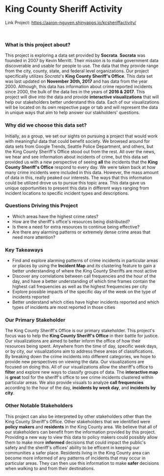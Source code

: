 # **King County Sheriff Activity**

Link Project: https://aaron-nguyen.shinyapps.io/kcsheriffactivity/

<br>

### What is this project about?
This project is exploring a data set provided by **Socrata**. **Socrata** was founded in 2007 by Kevin Merritt. Their mission is to make government data discoverable and usable for people to use. The data that they provide range from the city, county, state, and federal level organizations. Our project specifically utilizes *Socrata*'s **King County Sheriff's Office**. This data set was last updated on **November 30th, 2017** and has data from the year 2000. Although, this data has information about crime reported incidents since 2000, the bulk of the data lies in the years of **2016 & 2017**. This project will dive into the data and provide **interactive visualizations** that will help our stakeholders better understand this data. Each of our visualizations will be located on its own respective page or tab and will represent the data in unique ways that aim to help answer our stakholders' questions.

### Why did we choose this data set?
Initially, as a group, we set our sights on pursuing a project that would work with meaningful data that could benefit society. We browsed around for data sets from Google Trends, Seattle Police Department, and others, but the King County Sheriff's Office stood out from the rest. All over the news, we hear and see information about incidents of crime, but this data set provided us with a new perspective of seeing **all** the incidents that the **King County Sheriff's Office** respond to every day. We were taken back at how many crime incidents were included in this data. However, the mass amount of data in this, really peaked our interests. The ways that this information could be utilized drove us to pursue this topic area. This data gave us unique opportunities to present this data in different ways ranging from incident locations to specific incident types and descriptions.

### Questions Driving this Project
- Which areas have the highest crime rates?
- How are the sheriff's office's resources being distributed?
- Is there a need for extra resources to continue being effective?
- Are there any alarming patterns or extremely dense crime areas that need more attention?

### Key Takeaways
- Find and explore alarming patterns of crime incidents in particular areas or places by using the **Incident Map** and its clustering feature to gain a better understanding of where the King County Sheriffs are most active
- Discover any correlations between call frequencies and the hour of the day, and have a better understanding of which time frames contain the highest call frequencies as well as the highest frequencies per city
- Explore possible impacts of the specific day of the week on the type of incidents reported
- Better understand which cities have higher incidents reported and which types of incidents are most reported in those cities

### Our Primary Stakeholder
The King County Sheriff's Office is our primary stakeholder. This project's focus was to help the **King County Sheriff's Office** in their battle for justice. Our visualizations are aimed to better inform the office of how their resources being spent. Anywhere from the time of day, specific week days, or by city, our visualizations aim to address these areas of classifications. By breaking down the crime incidents into different categories, we hope to provide new perspectives on viewing the data. Our visualizations are focused on doing this. All of our visualizations allow the sheriff's office to **filter** and explore new ways to classify groups of data. The **interactive map** is **great** tool for the sheriff's office to see crime incidents clustered within particular areas. We also provide visuals to analyze **call frequencies** according to the hour of the day, **incidents by week day**, and **incidents by city**.

### Other Notable Stakeholders
This project can also be interpreted by other stakeholders other than the King County Sheriff's Office. Other stakeholders that we identified were **policy makers** and **residents** in the King County area. We believe that all of our stakeholders can benefit from the information provided by this project. Providing a new way to view this data to policy makers could possibly allow them to make more **informed** decisions that could impact the public's safety and the sheriff's offices' ability to be efficent in keeping our communities a safer place. Residents living in the King County area can become more informed of any patterns of incidents that may occur in particular areas. They can then use this information to make **safer** decisions when walking to and from their destinations.
